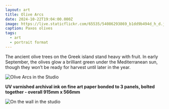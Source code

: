 ```yaml
---
layout: art
title: Olive Arcs
date: 2024-10-22T19:04:00.000Z
image: https://live.staticflickr.com/65535/54086293869_b1dd9b494d_h_d.jpg
caption: Paxos olives
tags:
  - art
  - portrait format
---
```

The ancient olive trees on the Greek island stand heavy with fruit. In early September, the olives glow a brilliant green under the Mediterranean sun, though they won’t be ready for harvest until later in the year.

![Olive Arcs in the Studio](https://live.staticflickr.com/65535/54085074452_a3de9ac538_h_d.jpg "Olive Arcs in the studio")

**UV varnished archival ink on fine art paper bonded to 3 panels, bolted together - overall 915mm x 566mm**

![On the wall in the studio](https://live.staticflickr.com/65535/54192320652_2cd039d062_h_d.jpg "On the wall in the studio")
